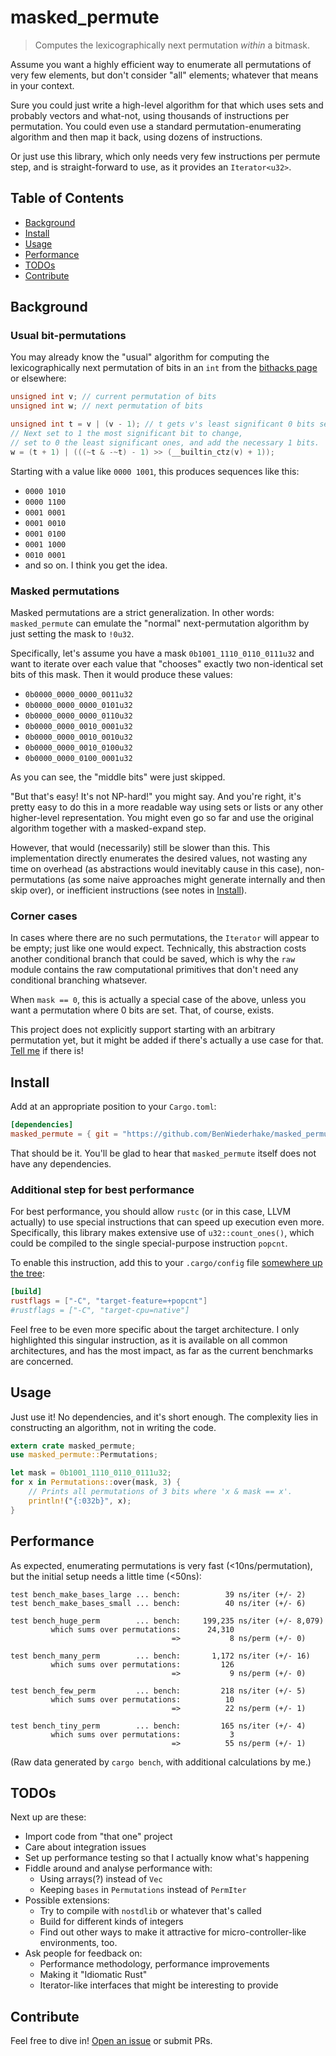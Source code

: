 # masked_permute

> Computes the lexicographically next permutation *within* a bitmask.

Assume you want a highly efficient way to enumerate all permutations of
very few elements, but don't consider "all" elements; whatever that means
in your context.

Sure you could just write a high-level algorithm for that which uses sets
and probably vectors and what-not, using thousands of instructions per permutation.
You could even use a standard permutation-enumerating algorithm and then map it back,
using dozens of instructions.

Or just use this library, which only needs very few instructions per permute step,
and is straight-forward to use, as it provides an `Iterator<u32>`.

## Table of Contents

- [Background](#background)
- [Install](#install)
- [Usage](#usage)
- [Performance](#performance)
- [TODOs](#todos)
- [Contribute](#contribute)

## Background

### Usual bit-permutations

You may already know the "usual" algorithm for computing the
lexicographically next permutation of bits in an `int` from the
[bithacks page](https://graphics.stanford.edu/~seander/bithacks.html#NextBitPermutation)
or elsewhere:

```C
unsigned int v; // current permutation of bits 
unsigned int w; // next permutation of bits

unsigned int t = v | (v - 1); // t gets v's least significant 0 bits set to 1
// Next set to 1 the most significant bit to change, 
// set to 0 the least significant ones, and add the necessary 1 bits.
w = (t + 1) | (((~t & -~t) - 1) >> (__builtin_ctz(v) + 1));
```

<!--
  Copied in good faith that "Public Domain" and proper attribution mean
  that it's okay to share.  Please contact me if that's not the case:
  BenWiederhake.GitHub@gmail.com
-->

Starting with a value like `0000 1001`, this produces sequences like this:

* `0000 1010`
* `0000 1100`
* `0001 0001`
* `0001 0010`
* `0001 0100`
* `0001 1000`
* `0010 0001`
* and so on.  I think you get the idea.

### Masked permutations

Masked permutations are a strict generalization.  In other words:
`masked_permute` can emulate the "normal" next-permutation algorithm by
just setting the mask to `!0u32`.

Specifically, let's assume you have a mask `0b1001_1110_0110_0111u32`
and want to iterate over each value that "chooses" exactly
two non-identical set bits of this mask.  Then it would produce these values:

* `0b0000_0000_0000_0011u32`
* `0b0000_0000_0000_0101u32`
* `0b0000_0000_0000_0110u32`
* `0b0000_0000_0010_0001u32`
* `0b0000_0000_0010_0010u32`
* `0b0000_0000_0010_0100u32`
* `0b0000_0000_0100_0001u32`

As you can see, the "middle bits" were just skipped.

"But that's easy!  It's not NP-hard!"  you might say.  And you're right,
it's pretty easy to do this in a more readable way using sets or lists
or any other higher-level representation.  You might even go so far and
use the original algorithm together with a masked-expand step.

However, that would (necessarily) still be slower than this.
This implementation directly enumerates the desired values,
not wasting any time on overhead (as abstractions would inevitably cause in this case),
non-permutations (as some naive approaches might generate internally and then skip over),
or inefficient instructions (see notes in [Install](#install)).

### Corner cases

In cases where there are no such permutations, the `Iterator` will appear to be empty;
just like one would expect.
Technically, this abstraction costs another conditional branch that could be saved,
which is why the `raw` module contains the raw computational primitives
that don't need any conditional branching whatsever.

When `mask == 0`, this is actually a special case of the above,
unless you want a permutation where 0 bits are set.
That, of course, exists.

This project does not explicitly support starting with an arbitrary permutation yet,
but it might be added if there's actually a use case for that.
[Tell me](#contribute) if there is!

## Install

Add at an appropriate position to your `Cargo.toml`:

```TOML
[dependencies]
masked_permute = { git = "https://github.com/BenWiederhake/masked_permute.git" }
```

That should be it.  You'll be glad to hear that `masked_permute` itself
does not have any dependencies.

### Additional step for best performance

For best performance, you should allow `rustc` (or in this case, LLVM actually)
to use special instructions that can speed up execution even more.
Specifically, this library makes extensive use of `u32::count_ones()`,
which could be compiled to the single special-purpose instruction `popcnt`.

To enable this instruction, add this to your `.cargo/config` file
[somewhere up the tree](http://doc.crates.io/config.html#hierarchical-structure):

```TOML
[build]
rustflags = ["-C", "target-feature=+popcnt"]
#rustflags = ["-C", "target-cpu=native"]
```

Feel free to be even more specific about the target architecture.
I only highlighted this singular instruction, as it is available
on all common architectures, and has the most impact, as far as the
current benchmarks are concerned.

<!--
  Assuming that the processor doesn't already recognize the pattern and
  optimize on its own.  In this case, `popcnt` might still be of advantage
  because of the limited instruction cache.
  The "bitcount hack" is pretty long!
-->

## Usage

Just use it!  No dependencies, and it's short enough.
The complexity lies in constructing an algorithm,
not in writing the code.

```Rust
extern crate masked_permute;
use masked_permute::Permutations;

let mask = 0b1001_1110_0110_0111u32;
for x in Permutations::over(mask, 3) {
    // Prints all permutations of 3 bits where 'x & mask == x'.
    println!("{:032b}", x);
}
```

## Performance

As expected, enumerating permutations is very fast (<10ns/permutation),
but the initial setup needs a little time (<50ns):

```
test bench_make_bases_large ... bench:          39 ns/iter (+/- 2)
test bench_make_bases_small ... bench:          40 ns/iter (+/- 6)

test bench_huge_perm        ... bench:     199,235 ns/iter (+/- 8,079)
         which sums over permutations:      24,310
                                    =>           8 ns/perm (+/- 0)

test bench_many_perm        ... bench:       1,172 ns/iter (+/- 16)
         which sums over permutations:         126
                                    =>           9 ns/perm (+/- 0)

test bench_few_perm         ... bench:         218 ns/iter (+/- 5)
         which sums over permutations:          10
                                    =>          22 ns/perm (+/- 1)

test bench_tiny_perm        ... bench:         165 ns/iter (+/- 4)
         which sums over permutations:           3
                                    =>          55 ns/perm (+/- 1)
```

(Raw data generated by `cargo bench`, with additional calculations by me.)

## TODOs

Next up are these:
* Import code from "that one" project
* Care about integration issues
* Set up performance testing so that I actually know what's happening
* Fiddle around and analyse performance with:
    * Using arrays(?) instead of `Vec`
    * Keeping `bases` in `Permutations` instead of `PermIter`
* Possible extensions:
    * Try to compile with `nostdlib` or whatever that's called
    * Build for different kinds of integers
    * Find out other ways to make it attractive for
      micro-controller-like environments, too.
* Ask people for feedback on:
    * Performance methodology, performance improvements
    * Making it "Idiomatic Rust"
    * Iterator-like interfaces that might be interesting to provide

## Contribute

Feel free to dive in! [Open an issue](https://github.com/BenWiederhake/masked_permute/issues/new) or submit PRs.
